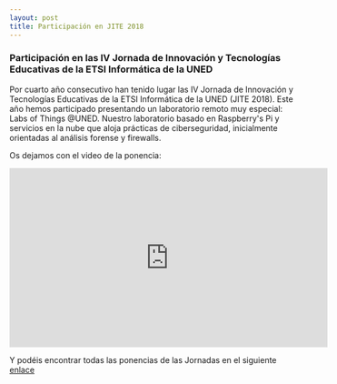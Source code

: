 ```yaml
---
layout: post
title: Participación en JITE 2018
---
```


### Participación en las IV Jornada de Innovación y Tecnologías Educativas de la ETSI Informática de la UNED 

Por cuarto año consecutivo han tenido lugar las IV Jornada de Innovación y Tecnologías Educativas de la ETSI Informática de la UNED (JITE 2018). Este año hemos participado presentando un laboratorio remoto muy especial: Labs of Things @UNED. 
Nuestro laboratorio basado en Raspberry's Pi y servicios en la nube que aloja prácticas de ciberseguridad, inicialmente orientadas al análisis forense y firewalls.

Os dejamos con el video de la ponencia:

<iframe src='https://canal.uned.es/iframe/5afd1fe5b1111fa62e8b4567' id='pumukitiframe' frameborder='0' border='0' width='560' height='315' allowfullscreen></iframe>

Y podéis encontrar todas las ponencias de las Jornadas en el siguiente [enlace](https://canal.uned.es/series/5aefe7d4b1111f6e3f8b456e) 
